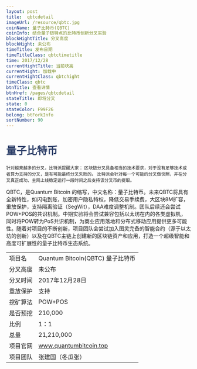 ```yaml
---
layout: post
title:  qbtcdetail
imageUrl: /resource/qbtc.jpg
coinName: 量子比特币(QBTC)
coinInfo: 结合量子链特点的比特币创新分叉实验
blockHightTitle: 分叉高度
blockHight: 未公布
timeTitle: 发布日期
timeTitleClass: qbtctimetitle
time: 2017/12/28
currentHightTitle: 当前块高
currentHight: 加载中
currentHightClass: qbtchight
timeClass: qbtc
btnTitle: 查看详情
btnHref: /pages/qbtcdetail
stateTitle: 即将分叉
state: 0
stateColor: F99F26
belong: btForkInfo
sortNumber: 90
---
```

<h1 style="color: #2F416A">量子比特币</h1>
<small>针对越来越多的分叉，比特派提醒大家：
       区块链分叉具备相当的技术要求，对于没有足够技术或者算力支持的分叉，是有可能最终分叉失败的。
       比特派会针对每一个可能的分叉做快照，并在分叉真正成功、主网上线稳定运行一段时间之后支持该分叉币的提取。
</small>
<p>QBTC，是Quantum Bitcoin 的缩写，中文名称：量子比特币。未来QBTC将具有全新特性，如闪电到账，加密用户隐私特权，降低交易手续费，大区块8M扩容，重放保护，支持隔离验证（SegWit），DAA难度调整机制。团队后续还会尝试POW+POS的共识机制。中期实验将会尝试兼容包括以太坊在内的各类虚拟机，同时将POW转为PoS共识机制，为商业应用落地和分布式移动应用提供更多可能性。随着对项目的不断创新，项目团队会尝试加入图灵完备的智能合约（源于以太坊的创新）以及在QBTC主链上创建新的区块链资产和应用，打造一个超级智能和高度可扩展性的量子比特币生态系统。
</p>
<table class="center">
  <tbody>
    <tr>
        <td class="tablehalf">项目名</td>
        <td class="tablehalf">Quantum Bitcoin(QBTC) 量子比特币</td>
    </tr>
    <tr>
        <td>分叉高度</td>
        <td>未公布</td>
    </tr>
    <tr>
        <td>分叉时间</td>
        <td>2017年12月28日</td>
    </tr>
    <tr>
        <td>重放保护</td>
        <td>支持</td>
    </tr>
    <tr>
        <td>挖矿算法</td>
        <td>POW+POS</td>
    </tr>
    <tr>
        <td>是否预挖</td>
        <td>210,000</td>
    </tr>
    <tr>
        <td>比例</td>
        <td>1：1</td>
    </tr>
    <tr>
        <td>总量</td>
        <td>21,210,000</td>
    </tr>
    <tr>
        <td>项目官网</td>
        <td><a href="http://www.quantumbitcoin.top/" target="_blank">www.quantumbitcoin.top</a></td>
    </tr>
    <tr>
        <td>项目团队</td>
        <td>张建国（冬瓜张）</td>
    </tr>
  </tbody>
</table>